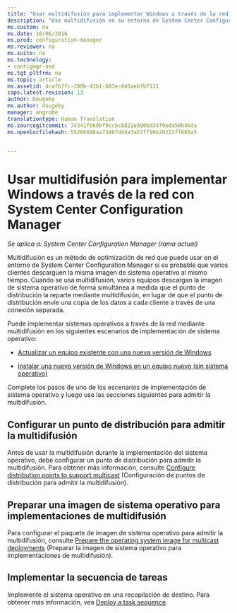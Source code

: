```yaml
---
title: "Usar multidifusión para implementar Windows a través de la red | Microsoft Docs"
description: "Use multidifusión en su entorno de System Center Configuration Manager para que varios equipos puedan descargar simultáneamente la imagen de sistema operativo."
ms.custom: na
ms.date: 10/06/2016
ms.prod: configuration-manager
ms.reviewer: na
ms.suite: na
ms.technology:
- configmgr-osd
ms.tgt_pltfrm: na
ms.topic: article
ms.assetid: 4cafb7fc-380b-41b1-b83e-045aebfb7131
caps.latest.revision: 13
author: Dougeby
ms.author: dougeby
manager: angrobe
translationtype: Human Translation
ms.sourcegitcommit: 74341fb60bf9ccbc8822e390bd34f9eda58b4bda
ms.openlocfilehash: 55266696aa7340fddda3a57ff90e20222ff665a5


---
```

# <a name="use-multicast-to-deploy-windows-over-the-network-with-system-center-configuration-manager"></a>Usar multidifusión para implementar Windows a través de la red con System Center Configuration Manager

*Se aplica a: System Center Configuration Manager (rama actual)*

Multidifusión es un método de optimización de red que puede usar en el entorno de System Center Configuration Manager si es probable que varios clientes descarguen la misma imagen de sistema operativo al mismo tiempo. Cuando se usa multidifusión, varios equipos descargan la imagen de sistema operativo de forma simultánea a medida que el punto de distribución la reparte mediante multidifusión, en lugar de que el punto de distribución envíe una copia de los datos a cada cliente a través de una conexión separada.  

 Puede implementar sistemas operativos a través de la red mediante multidifusión en los siguientes escenarios de implementación de sistema operativo:  

-   [Actualizar un equipo existente con una nueva versión de Windows](refresh-an-existing-computer-with-a-new-version-of-windows.md)  

-   [Instalar una nueva versión de Windows en un equipo nuevo (sin sistema operativo)](install-new-windows-version-new-computer-bare-metal.md)  

 Complete los pasos de uno de los escenarios de implementación de sistema operativo y luego use las secciones siguientes para admitir la multidifusión.  

##  <a name="a-namebkmkconfigurea-configure-a-distribution-point-to-support-multicast"></a><a name="BKMK_Configure"></a> Configurar un punto de distribución para admitir la multidifusión  
 Antes de usar la multidifusión durante la implementación del sistema operativo, debe configurar un punto de distribución para admitir la multidifusión. Para obtener más información, consulte [Configure distribution points to support multicast](../get-started/prepare-site-system-roles-for-operating-system-deployments.md#BKMK_DPMulticast) (Configuración de puntos de distribución para admitir la multidifusión).  

## <a name="prepare-an-operating-system-image-for-multicast-deployments"></a>Preparar una imagen de sistema operativo para implementaciones de multidifusión  
 Para configurar el paquete de imagen de sistema operativo para admitir la multidifusión, consulte [Prepare the operating system image for multicast deployments](../get-started/manage-operating-system-images.md#BKMK_OSImageMulticast) (Preparar la imagen de sistema operativo para implementaciones de multidifusión).  

##  <a name="a-namebkmkdeploya-deploy-the-task-sequence"></a><a name="BKMK_Deploy"></a> Implementar la secuencia de tareas  
 Implemente el sistema operativo en una recopilación de destino. Para obtener más información, vea [Deploy a task sequence](manage-task-sequences-to-automate-tasks.md#BKMK_DeployTS).  



<!--HONumber=Dec16_HO3-->


